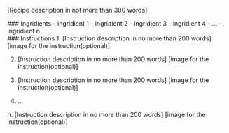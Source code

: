 [Recipe description in not more than 300 words]

<section class="ingdridients">
### Ingridients
- ingridient 1
- ingridient 2
- ingridient 3
- ingridient 4
- ...
- ingridient n
</section>

<section class="steps">
### Instructions
1. [Instruction description in no more than 200 words]
[image for the instruction(optional)]

2. [Instruction description in no more than 200 words]
[image for the instruction(optional)]

3. [Instruction description in no more than 200 words]
[image for the instruction(optional)]

4. ...

n. [Instruction description in no more than 200 words]
[image for the instruction(optional)]
</section>